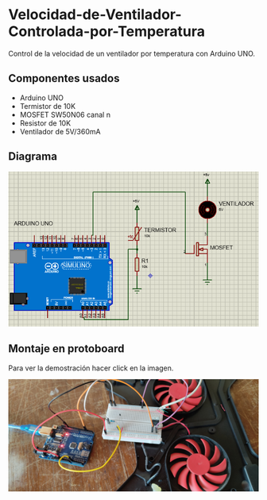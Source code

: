 # Velocidad-de-Ventilador-Controlada-por-Temperatura
Control de la velocidad de un ventilador por temperatura con Arduino UNO.

## Componentes usados
- Arduino UNO
- Termistor de 10K
- MOSFET SW50N06 canal n
- Resistor de 10K
- Ventilador de 5V/360mA

## Diagrama
![alt text](./Imagenes/Diagrama.PNG)

## Montaje en protoboard
Para ver la demostración hacer click en la imagen.

[<img src="./Imagenes/Montaje.jpg">](https://www.youtube.com/watch?v=LNJPHR0Pbnc)
